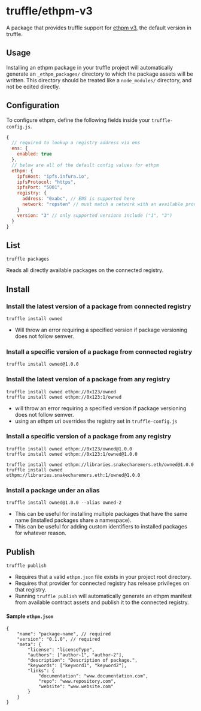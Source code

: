 # truffle/ethpm-v3

A package that provides truffle support for [ethpm v3](http://ethpm.github.io/ethpm-spec/v3-package-spec.html), the default version in truffle.

## Usage
Installing an ethpm package in your truffle project will automatically generate an `_ethpm_packages/` directory to which the package assets will be written. This directory should be treated like a `node_modules/` directory, and not be edited directly.

## Configuration
To configure ethpm, define the following fields inside your `truffle-config.js`.

```js
{
  // required to lookup a registry address via ens
  ens: {
    enabled: true    
  },
  // below are all of the default config values for ethpm
  ethpm: {
    ipfsHost: "ipfs.infura.io",
    ipfsProtocol: "https",
    ipfsPort: "5001",
    registry: {
      address: "0xabc", // ENS is supported here
      network: "ropsten" // must match a network with an available provider defined in `networks` field
    }
    version: "3" // only supported versions include ("1", "3")
  }
}
```

## List
```
truffle packages
```
Reads all directly available packages on the connected registry.

## Install

### Install the latest version of a package from connected registry
```
truffle install owned
```
- Will throw an error requiring a specified version if package versioning does not follow semver.


### Install a specific version of a package from connected registry
```
truffle install owned@1.0.0
```

### Install the latest version of a package from any registry
```
truffle install owned ethpm://0x123/owned
truffle install owned ethpm://0x123:1/owned
```
- will throw an error requiring a specified version if package versioning does not follow semver.
- using an ethpm uri overrides the registry set in `truffle-config.js`

### Install a specific version of a package from any registry
```
truffle install owned ethpm://0x123/owned@1.0.0
truffle install owned ethpm://0x123:1/owned@1.0.0
```
```
truffle install owned ethpm://libraries.snakecharemers.eth/owned@1.0.0
truffle install owned ethpm://libraries.snakecharemers.eth:1/owned@1.0.0
```

### Install a package under an alias
```
truffle install owned@1.0.0 --alias owned-2
```
- This can be useful for installing multiple packages that have the same name (installed packages share a namespace).
- This can be useful for adding custom identifiers to installed packages for whatever reason.

## Publish
```
truffle publish
```

- Requires that a valid `ethpm.json` file exists in your project root directory.
- Requires that provider for connected registry has release privileges on that registry.
- Running `truffle publish` will automatically generate an ethpm manifest from available contract assets and publish it to the connected registry.

#### Sample `ethpm.json`
```jsonld=
{
    "name": "package-name", // required
    "version": "0.1.0", // required
    "meta": {
        "license": "licenseType",
        "authors": ["author-1", "author-2"],
        "description": "Description of package.",
        "keywords": ["keyword1", "keyword2"],
        "links": {
            "documentation": "www.documentation.com",
            "repo": "www.repository.com",
            "website": "www.website.com"
        }
    }
}
```


